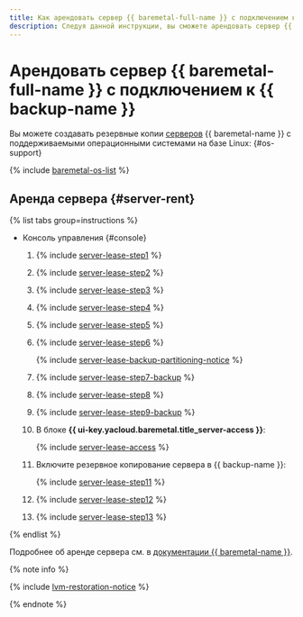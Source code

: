 ```yaml
---
title: Как арендовать сервер {{ baremetal-full-name }} с подключением к {{ backup-full-name }}
description: Следуя данной инструкции, вы сможете арендовать сервер {{ baremetal-name }} с подключением к {{ backup-name }}.
---
```


# Арендовать сервер {{ baremetal-full-name }} с подключением к {{ backup-name }}


Вы можете создавать резервные копии [серверов](../../../baremetal/concepts/servers.md) {{ baremetal-name }} с поддерживаемыми операционными системами на базе Linux: {#os-support}

{% include [baremetal-os-list](../../../_includes/backup/baremetal-os-list.md) %}

## Аренда сервера {#server-rent}

{% list tabs group=instructions %}

- Консоль управления {#console}

  1. {% include [server-lease-step1](../../../_includes/baremetal/instruction-steps/server-lease-step1.md) %}
  1. {% include [server-lease-step2](../../../_includes/baremetal/instruction-steps/server-lease-step2.md) %}
  1. {% include [server-lease-step3](../../../_includes/baremetal/instruction-steps/server-lease-step3.md) %}
  1. {% include [server-lease-step4](../../../_includes/baremetal/instruction-steps/server-lease-step4.md) %}
  1. {% include [server-lease-step5](../../../_includes/baremetal/instruction-steps/server-lease-step5.md) %}
  1. {% include [server-lease-step6](../../../_includes/baremetal/instruction-steps/server-lease-step6.md) %}

      {% include [server-lease-backup-partitioning-notice](../../../_includes/baremetal/instruction-steps/server-lease-backup-partitioning-notice.md) %}

  1. {% include [server-lease-step7-backup](../../../_includes/baremetal/instruction-steps/server-lease-step7-backup.md) %}
  1. {% include [server-lease-step8](../../../_includes/baremetal/instruction-steps/server-lease-step8.md) %}
  1. {% include [server-lease-step9-backup](../../../_includes/baremetal/instruction-steps/server-lease-step9-backup.md) %}
  1. В блоке **{{ ui-key.yacloud.baremetal.title_server-access }}**:

      {% include [server-lease-access](../../../_includes/baremetal/server-lease-access.md) %}

  1. Включите резервное копирование сервера в {{ backup-name }}:

      {% include [server-lease-step11](../../../_includes/baremetal/instruction-steps/server-lease-step11.md) %}

  1. {% include [server-lease-step12](../../../_includes/baremetal/instruction-steps/server-lease-step12.md) %}
  1. {% include [server-lease-step13](../../../_includes/baremetal/instruction-steps/server-lease-step13.md) %}

{% endlist %}

Подробнее об аренде сервера см. в [документации {{ baremetal-name }}](../../../baremetal/operations/servers/server-lease.md).

{% note info %}

{% include [lvm-restoration-notice](../../../_includes/backup/lvm-restoration-notice.md) %}

{% endnote %}
